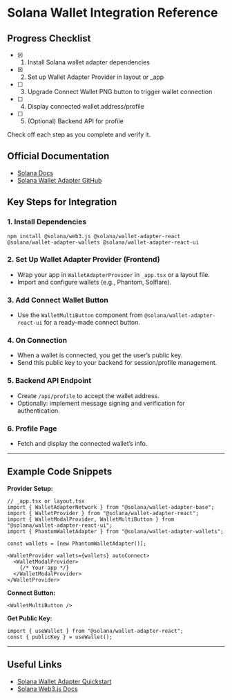 # Solana Wallet Integration Reference

## Progress Checklist
- [x] 1. Install Solana wallet adapter dependencies
- [x] 2. Set up Wallet Adapter Provider in layout or _app
- [ ] 3. Upgrade Connect Wallet PNG button to trigger wallet connection
- [ ] 4. Display connected wallet address/profile
- [ ] 5. (Optional) Backend API for profile

Check off each step as you complete and verify it.

## Official Documentation
- [Solana Docs](https://solana.com/docs)
- [Solana Wallet Adapter GitHub](https://github.com/solana-labs/wallet-adapter)

## Key Steps for Integration

### 1. Install Dependencies
```
npm install @solana/web3.js @solana/wallet-adapter-react @solana/wallet-adapter-wallets @solana/wallet-adapter-react-ui
```

### 2. Set Up Wallet Adapter Provider (Frontend)
- Wrap your app in `WalletAdapterProvider` in `_app.tsx` or a layout file.
- Import and configure wallets (e.g., Phantom, Solflare).

### 3. Add Connect Wallet Button
- Use the `WalletMultiButton` component from `@solana/wallet-adapter-react-ui` for a ready-made connect button.

### 4. On Connection
- When a wallet is connected, you get the user’s public key.
- Send this public key to your backend for session/profile management.

### 5. Backend API Endpoint
- Create `/api/profile` to accept the wallet address.
- Optionally: implement message signing and verification for authentication.

### 6. Profile Page
- Fetch and display the connected wallet’s info.

---

## Example Code Snippets

**Provider Setup:**
```tsx
// _app.tsx or layout.tsx
import { WalletAdapterNetwork } from "@solana/wallet-adapter-base";
import { WalletProvider } from "@solana/wallet-adapter-react";
import { WalletModalProvider, WalletMultiButton } from "@solana/wallet-adapter-react-ui";
import { PhantomWalletAdapter } from "@solana/wallet-adapter-wallets";

const wallets = [new PhantomWalletAdapter()];

<WalletProvider wallets={wallets} autoConnect>
  <WalletModalProvider>
    {/* Your app */}
  </WalletModalProvider>
</WalletProvider>
```

**Connect Button:**
```tsx
<WalletMultiButton />
```

**Get Public Key:**
```tsx
import { useWallet } from "@solana/wallet-adapter-react";
const { publicKey } = useWallet();
```

---

## Useful Links
- [Solana Wallet Adapter Quickstart](https://github.com/solana-labs/wallet-adapter#quickstart)
- [Solana Web3.js Docs](https://solana-labs.github.io/solana-web3.js/)
